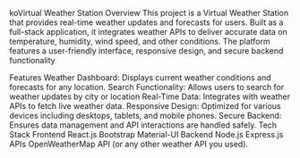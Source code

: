 koVirtual Weather Station
Overview
This project is a Virtual Weather Station that provides real-time weather updates and forecasts for users. Built as a full-stack application, it integrates weather APIs to deliver accurate data on temperature, humidity, wind speed, and other conditions. The platform features a user-friendly interface, responsive design, and secure backend functionality

Features
Weather Dashboard: Displays current weather conditions and forecasts for any location.
Search Functionality: Allows users to search for weather updates by city or location
Real-Time Data: Integrates with weather APIs to fetch live weather data.
Responsive Design: Optimized for various devices including desktops, tablets, and mobile phones.
Secure Backend: Ensures data management and API interactions are handled safely.
Tech Stack
Frontend
React.js
Bootstrap
Material-UI
Backend
Node.js
Express.js
APIs
OpenWeatherMap API (or any other weather API you used).
